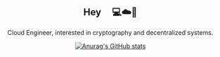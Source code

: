 <div align=center>
  <h2>Hey‎ ‎ ‎ ‎ ‎ 💻☁️🔐</h2>

  <p>Cloud Engineer, interested in cryptography and decentralized systems.</p>

  [![Anurag's GitHub stats](https://github-readme-stats.vercel.app/api?username=piheta&hide=contribs&show_icons=true&theme=dark)](https://github.com/anuraghazra/github-readme-stats)

</div>
